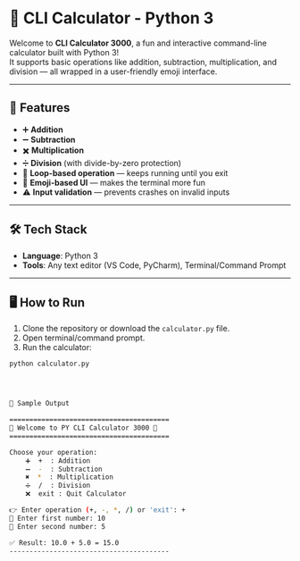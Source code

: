 # 🧮 CLI Calculator - Python 3

Welcome to **CLI Calculator 3000**, a fun and interactive command-line calculator built with Python 3!  
It supports basic operations like addition, subtraction, multiplication, and division — all wrapped in a user-friendly emoji interface.

---

## 🚀 Features

- ➕ **Addition**
- ➖ **Subtraction**
- ✖️ **Multiplication**
- ➗ **Division** (with divide-by-zero protection)
- 🔁 **Loop-based operation** — keeps running until you exit
- 🎨 **Emoji-based UI** — makes the terminal more fun
- ⚠️ **Input validation** — prevents crashes on invalid inputs

---

## 🛠️ Tech Stack

- **Language**: Python 3  
- **Tools**: Any text editor (VS Code, PyCharm), Terminal/Command Prompt

---

## 🖥️ How to Run

1. Clone the repository or download the `calculator.py` file.
2. Open terminal/command prompt.
3. Run the calculator:

```bash
python calculator.py




📸 Sample Output

========================================
🧮 Welcome to PY CLI Calculator 3000 🧮
========================================

Choose your operation:
    ➕  +  : Addition
    ➖  -  : Subtraction
    ✖️  *  : Multiplication
    ➗  /  : Division
    ❌  exit : Quit Calculator

👉 Enter operation (+, -, *, /) or 'exit': +
🔢 Enter first number: 10
🔢 Enter second number: 5

✅ Result: 10.0 + 5.0 = 15.0
----------------------------------------
